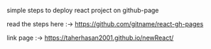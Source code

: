 simple steps to deploy react project on github-page

read the steps here :-> https://github.com/gitname/react-gh-pages

link page :-> https://taherhasan2001.github.io/newReact/
